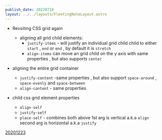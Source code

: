 ```yaml
---
publish_date: 20220716    
layout: ../../layouts/FleetingNoteLayout.astro
---
```

- Revsiting CSS grid again
	- aligning all grid child elements:
		- `justify-items` - will justify an individual grid child child to either `start` , `end` or `end` , by default it is `stretch`
		- `align-items` can move an grid child on the y axis with same properties , but also supports `center`

	
 - aligning the entire grid container
	- `justify-content` -same properties , but also support `space-around` , `space-evenly` and  `space-between`
	- `align-content` - same properties 

- child css grid element properties
	- `align-self`
	- `justify-self`
	- `place-self` - combines both above 1st arg is vertical a.k.a `align` second arg is horizontal a.k.a `justify`

[20201223](20201223.md)